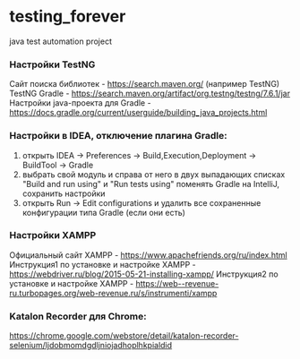 # testing_forever
java test automation project
### Настройки TestNG
Сайт поиска библиотек - https://search.maven.org/ (например TestNG) </br>
TestNG Gradle - https://search.maven.org/artifact/org.testng/testng/7.6.1/jar </br>
Настройки java-проекта для Gradle - https://docs.gradle.org/current/userguide/building_java_projects.html </br>
### Настройки в IDEA, отключение плагина Gradle:
1) открыть IDEA -> Preferences -> Build,Execution,Deployment -> BuildTool -> Gradle
2) выбрать свой модуль и справа от него в двух выпадающих списках "Build and run using" и "Run tests using" поменять Gradle на IntelliJ, сохранить настройки
3) открыть Run -> Edit configurations и удалить все сохраненные конфигурации типа Gradle (если они есть)
### Настройки XAMPP
Официальный сайт XAMPP - https://www.apachefriends.org/ru/index.html 
Инструкция1  по установке и настройке XAMPP - https://webdriver.ru/blog/2015-05-21-installing-xampp/
Инструкция2 по установке и настройке XAMPP - https://web--revenue-ru.turbopages.org/web-revenue.ru/s/instrumenti/xampp
### Katalon Recorder для Chrome:
https://chrome.google.com/webstore/detail/katalon-recorder-selenium/ljdobmomdgdljniojadhoplhkpialdid 